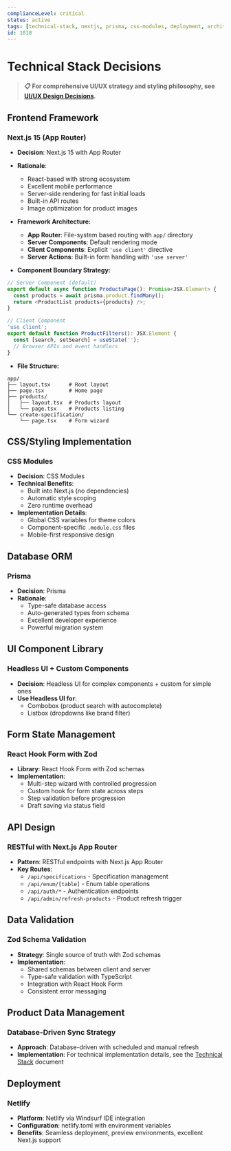 ```yaml
---
complianceLevel: critical
status: active
tags: [technical-stack, nextjs, prisma, css-modules, deployment, architecture]
id: 1018
---
```


# Technical Stack Decisions

<!-- AI_QUICK_REF
Overview: This document establishes the technical stack decisions for the Specification Builder project with these key components
Key Rules: Next.js App Router architecture (line 8), CSS Modules mobile-first (line 49), Prisma type-safe patterns (line 62)
Avoid: Mixing App/Pages Router, Using client when server suffices, Ignoring mobile-first strategy
-->

> **📋 For comprehensive UI/UX strategy and styling philosophy, see [UI/UX Design Decisions](ui-ux-design.md).**

## Frontend Framework

### Next.js 15 (App Router)
- **Decision**: Next.js 15 with App Router
- **Rationale**: 
  - React-based with strong ecosystem
  - Excellent mobile performance
  - Server-side rendering for fast initial loads
  - Built-in API routes
  - Image optimization for product images
- **Framework Architecture:**
  - **App Router**: File-system based routing with `app/` directory
  - **Server Components**: Default rendering mode
  - **Client Components**: Explicit `'use client'` directive
  - **Server Actions**: Built-in form handling with `'use server'`

- **Component Boundary Strategy:**
```typescript
// Server Component (default)
export default async function ProductsPage(): Promise<JSX.Element> {
  const products = await prisma.product.findMany();
  return <ProductList products={products} />;
}

// Client Component
'use client';
export default function ProductFilters(): JSX.Element {
  const [search, setSearch] = useState('');
  // Browser APIs and event handlers
}
```

- **File Structure:**
```
app/
├── layout.tsx      # Root layout
├── page.tsx        # Home page
├── products/
│   ├── layout.tsx  # Products layout  
│   └── page.tsx    # Products listing
└── create-specification/
    └── page.tsx    # Form wizard
```

## CSS/Styling Implementation

### CSS Modules
- **Decision**: CSS Modules
- **Technical Benefits**:
  - Built into Next.js (no dependencies)
  - Automatic style scoping
  - Zero runtime overhead
- **Implementation Details**:
  - Global CSS variables for theme colors
  - Component-specific `.module.css` files
  - Mobile-first responsive design

## Database ORM

### Prisma
- **Decision**: Prisma
- **Rationale**:
  - Type-safe database access
  - Auto-generated types from schema
  - Excellent developer experience
  - Powerful migration system

## UI Component Library

### Headless UI + Custom Components
- **Decision**: Headless UI for complex components + custom for simple ones
- **Use Headless UI for**:
  - Combobox (product search with autocomplete)
  - Listbox (dropdowns like brand filter)

## Form State Management

### React Hook Form with Zod
- **Library**: React Hook Form with Zod schemas
- **Implementation**:
  - Multi-step wizard with controlled progression
  - Custom hook for form state across steps
  - Step validation before progression
  - Draft saving via status field

## API Design

### RESTful with Next.js App Router
- **Pattern**: RESTful endpoints with Next.js App Router
- **Key Routes**:
  - `/api/specifications` - Specification management
  - `/api/enum/[table]` - Enum table operations
  - `/api/auth/*` - Authentication endpoints
  - `/api/admin/refresh-products` - Product refresh trigger

## Data Validation

### Zod Schema Validation
- **Strategy**: Single source of truth with Zod schemas
- **Implementation**:
  - Shared schemas between client and server
  - Type-safe validation with TypeScript
  - Integration with React Hook Form
  - Consistent error messaging

## Product Data Management

### Database-Driven Sync Strategy
- **Approach**: Database-driven with scheduled and manual refresh
- **Implementation**: For technical implementation details, see the [Technical Stack](technical-stack.md) document

## Deployment

### Netlify
- **Platform**: Netlify via Windsurf IDE integration
- **Configuration**: netlify.toml with environment variables
- **Benefits**: Seamless deployment, preview environments, excellent Next.js support
